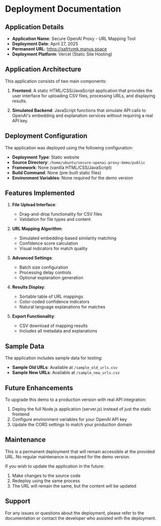 # Deployment Documentation

## Application Details

- **Application Name**: Secure OpenAI Proxy - URL Mapping Tool
- **Deployment Date**: April 27, 2025
- **Permanent URL**: https://safrtvmk.manus.space
- **Deployment Platform**: Vercel (Static Site Hosting)

## Application Architecture

This application consists of two main components:

1. **Frontend**: A static HTML/CSS/JavaScript application that provides the user interface for uploading CSV files, processing URLs, and displaying results.

2. **Simulated Backend**: JavaScript functions that simulate API calls to OpenAI's embedding and explanation services without requiring a real API key.

## Deployment Configuration

The application was deployed using the following configuration:

- **Deployment Type**: Static website
- **Source Directory**: `/home/ubuntu/secure-openai-proxy-demo/public`
- **Framework**: None (vanilla HTML/CSS/JavaScript)
- **Build Command**: None (pre-built static files)
- **Environment Variables**: None required for the demo version

## Features Implemented

1. **File Upload Interface**:
   - Drag-and-drop functionality for CSV files
   - Validation for file types and content

2. **URL Mapping Algorithm**:
   - Simulated embedding-based similarity matching
   - Confidence score calculation
   - Visual indicators for match quality

3. **Advanced Settings**:
   - Batch size configuration
   - Processing delay controls
   - Optional explanation generation

4. **Results Display**:
   - Sortable table of URL mappings
   - Color-coded confidence indicators
   - Natural language explanations for matches

5. **Export Functionality**:
   - CSV download of mapping results
   - Includes all metadata and explanations

## Sample Data

The application includes sample data for testing:

- **Sample Old URLs**: Available at `/sample_old_urls.csv`
- **Sample New URLs**: Available at `/sample_new_urls.csv`

## Future Enhancements

To upgrade this demo to a production version with real API integration:

1. Deploy the full Node.js application (server.js) instead of just the static frontend
2. Configure environment variables for your OpenAI API key
3. Update the CORS settings to match your production domain

## Maintenance

This is a permanent deployment that will remain accessible at the provided URL. No regular maintenance is required for the demo version.

If you wish to update the application in the future:

1. Make changes to the source code
2. Redeploy using the same process
3. The URL will remain the same, but the content will be updated

## Support

For any issues or questions about the deployment, please refer to the documentation or contact the developer who assisted with the deployment.

